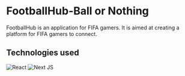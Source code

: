 # FootballHub-Ball or Nothing

FootballHub is an application for FIFA gamers. It is aimed at creating a platform for FIFA gamers to connect.


<h2>Technologies used</h2>

![React](https://img.shields.io/badge/react-%2320232a.svg?style=for-the-badge&logo=react&logoColor=%2361DAFB)
![Next JS](https://img.shields.io/badge/Next-black?style=for-the-badge&logo=next.js&logoColor=white)

